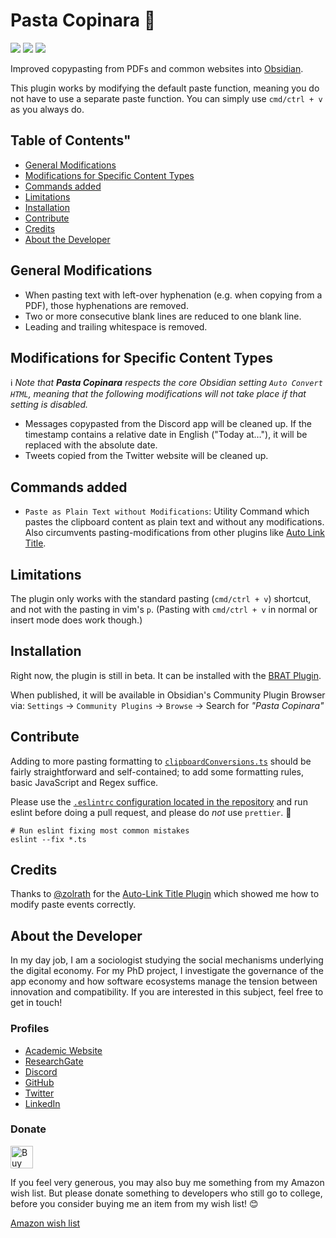 # Pasta Copinara 🍝

![](https://img.shields.io/github/downloads/chrisgrieser/obsidian-smarter-paste/total?label=Total%20Downloads&style=plastic) ![](https://img.shields.io/github/v/release/chrisgrieser/obsidian-smarter-paste?label=Latest%20Release&style=plastic) [![](https://img.shields.io/badge/changelog-click%20here-FFE800?style=plastic)](Changelog.md)

Improved copypasting from PDFs and common websites into [Obsidian](https://obsidian.md/).

This plugin works by modifying the default paste function, meaning you do not have to use a separate paste function. You can simply use `cmd/ctrl + v` as you always do.

## Table of Contents"
<!-- MarkdownTOC levels="2" -->

- [General Modifications](#general-modifications)
- [Modifications for Specific Content Types](#modifications-for-specific-content-types)
- [Commands added](#commands-added)
- [Limitations](#limitations)
- [Installation](#installation)
- [Contribute](#contribute)
- [Credits](#credits)
- [About the Developer](#about-the-developer)

<!-- /MarkdownTOC -->

## General Modifications
- When pasting text with left-over hyphenation (e.g. when copying from a PDF), those hyphenations are removed. 
- Two or more consecutive blank lines are reduced to one blank line.
- Leading and trailing whitespace is removed.

## Modifications for Specific Content Types
ℹ️ *Note that __Pasta Copinara__ respects the core Obsidian setting `Auto Convert HTML`, meaning that the following modifications will not take place if that setting is disabled.*
- Messages copypasted from the Discord app will be cleaned up. If the timestamp contains a relative date in English ("Today at…"), it will be replaced with the absolute date.
- Tweets copied from the Twitter website will be cleaned up.

## Commands added
- `Paste as Plain Text without Modifications`: Utility Command which pastes the clipboard content as plain text and without any modifications. Also circumvents pasting-modifications from other plugins like [Auto Link Title](https://obsidian.md/plugins?id=obsidian-auto-link-title).

## Limitations
The plugin only works with the standard pasting (`cmd/ctrl + v`) shortcut, and not with the pasting in vim's `p`. (Pasting with `cmd/ctrl + v` in normal or insert mode does work though.)

## Installation
Right now, the plugin is still in beta. It can be installed with the [BRAT Plugin](https://github.com/TfTHacker/obsidian42-brat).

When published, it will be available in Obsidian's Community Plugin Browser via: `Settings` → `Community Plugins` → `Browse` → Search for *"Pasta Copinara"*

## Contribute
Adding to more pasting formatting to [`clipboardConversions.ts`](clipboardConversions.ts) should be fairly straightforward and self-contained; to add some formatting rules, basic JavaScript and Regex suffice.

Please use the [`.eslintrc` configuration located in the repository](.eslintrc) and run eslint before doing a pull request, and please do *not* use `prettier`. 🙂

```shell
# Run eslint fixing most common mistakes
eslint --fix *.ts
```

## Credits
Thanks to [@zolrath](https://github.com/zolrath) for the [Auto-Link Title Plugin](https://github.com/zolrath/obsidian-auto-link-title) which showed me how to modify paste events correctly.

## About the Developer
In my day job, I am a sociologist studying the social mechanisms underlying the digital economy. For my PhD project, I investigate the governance of the app economy and how software ecosystems manage the tension between innovation and compatibility. If you are interested in this subject, feel free to get in touch!

<!-- markdown-link-check-disable -->
### Profiles
- [Academic Website](https://chris-grieser.de/)
- [ResearchGate](https://www.researchgate.net/profile/Christopher-Grieser)
- [Discord](https://discordapp.com/users/462774483044794368/)
- [GitHub](https://github.com/chrisgrieser/)
- [Twitter](https://twitter.com/pseudo_meta)
- [LinkedIn](https://www.linkedin.com/in/christopher-grieser-ba693b17a/)

### Donate
<a href='https://ko-fi.com/Y8Y86SQ91' target='_blank'><img height='36' style='border:0px;height:36px;' src='https://cdn.ko-fi.com/cdn/kofi1.png?v=3' border='0' alt='Buy Me a Coffee at ko-fi.com' /></a>

If you feel very generous, you may also buy me something from my Amazon wish list. But please donate something to developers who still go to college, before you consider buying me an item from my wish list! 😊

[Amazon wish list](https://www.amazon.de/hz/wishlist/ls/2C7RIOJPN3K5F?ref_=wl_share)
